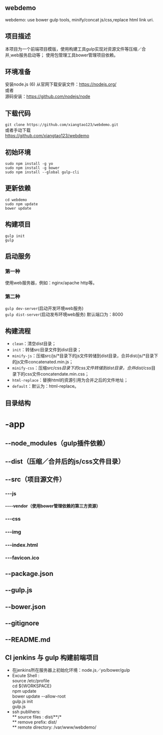 ## webdemo
webdemo: use bower gulp tools, minify/concat js/css,replace html link uri.

## 项目描述
本项目为一个前端项目模版，使用构建工具gulp实现对资源文件等压缩／合并,web服务启动等；
使用包管理工具bower管理项目依赖。


## 环境准备
安装node.js (6)
从官网下载安装文件：https://nodejs.org/  
或者  
源码安装：https://github.com/nodejs/node  

## 下载代码
`git clone https://github.com/xiangtao123/webdemo.git`  
或者手动下载  
https://github.com/xiangtao123/webdemo  

## 初始环境
`sudo npm install -g yo`  
`sudo npm install -g bower`  
`sudo npm install --global gulp-cli`  


## 更新依赖
`cd webdemo`   
`sudo npm update`  
`bower update`  

## 构建项目
`gulp init`  
`gulp`  

## 启动服务
### 第一种
使用web服务器，例如：nginx/apache http等。
### 第二种
`gulp dev-server`(启动开发环境web服务)  
`gulp dist-server`(启动发布环境web服务)
默认端口为：8000


## 构建流程
* `clean`：清空dist目录；
* `init`：转储src目录文件到dist目录；
* `minify-js`：压缩src/js/*目录下的js文件转储到dist目录，合并dist/js/*目录下的js文件concatenated.min.js；
* `minify-css`：压缩src/css*目录下的css文件转储到dist目录，合并dist/css*目录下的css文件concatendate.min.css；
* `html-replace`：替换html的资源引用为合并之后的文件地址；
* `default`：默认为：html-replace。




## 目录结构

# -app
##   --node_modules（gulp插件依赖）
##   --dist（压缩／合并后的js/css文件目录）
##   --src（项目源文件）
###   ---js
####    ----vendor（使用bower管理依赖的第三方资源）
###   ---css
###   ---img
###   ---index.html
###   ---favicon.ico
##  --package.json
##  --gulp.js
##  --bower.json
##  --gitignore
##  --README.md


## CI jenkins 与 gulp 构建前端项目
* 在jenkins所在服务器上初始化环境：node.js／yo/bower/gulp
* Excute Shell :  
source /etc/profile  
cd ${WORKSPACE}   
npm update  
bower update --allow-root  
gulp.js init  
gulp.js    
* ssh publihers:  
** source files : dist/**/*  
** remove prefix: dist/  
** remote directory: /var/www/webdemo/



